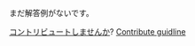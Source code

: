 
まだ解答例がないです。

[コントリビュートしませんか](https://github.com/BFEdev/BFE.dev-solutions/blob/main/problem/improve-a-function_ja.md)?  [Contribute guidline](https://github.com/BFEdev/BFE.dev-solutions#how-to-contribute)

